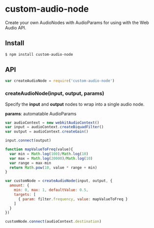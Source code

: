 custom-audio-node
===

Create your own AudioNodes with AudioParams for using with the Web Audio API. 

## Install

```bash
$ npm install custom-audio-node
```

## API

```js
var createAudioNode = require('custom-audio-node')
```

### createAudioNode(input, output, params)

Specify the **input** and **output** nodes to wrap into a single audio node. 

**params**: automatable AudioParams

```js
var audioContext = new webkitAudioContext()
var input = audioContext.createBiquadFilter()
var output = audioContext.createGain()

input.connect(output)

function mapValueToFreq(value){
  var min = Math.log(100)/Math.log(10)
  var max = Math.log(20000)/Math.log(10)
  var range = max-min
  return Math.pow(10, value * range + min)
}

var customNode = createAudioNode(input, output, {
  amount: {
    min: 0, max: 1, defaultValue: 0.5,
    targets: [
      { param: filter.frequency, value: mapValueToFreq }
    ]
  }
})

customNode.connect(audioContext.destination)
```